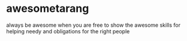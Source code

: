 # awesometarang
always be awesome when you are free to show the awesome skills for helping needy and obligations for the right people 
